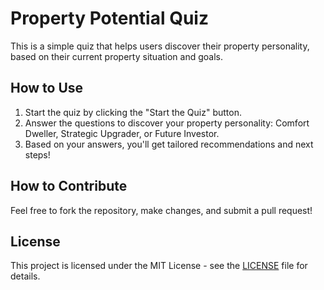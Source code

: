 # Property Potential Quiz

This is a simple quiz that helps users discover their property personality, based on their current property situation and goals.

## How to Use

1. Start the quiz by clicking the "Start the Quiz" button.
2. Answer the questions to discover your property personality: Comfort Dweller, Strategic Upgrader, or Future Investor.
3. Based on your answers, you'll get tailored recommendations and next steps!

## How to Contribute

Feel free to fork the repository, make changes, and submit a pull request!

## License

This project is licensed under the MIT License - see the [LICENSE](LICENSE) file for details.

